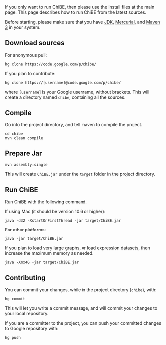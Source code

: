 If you only want to run ChiBE, then please use the install files at the main page. This page describes how to run ChiBE from the latest sources.

Before starting, please make sure that you have [JDK](http://www.oracle.com/technetwork/java/javase/downloads/index.html), [Mercurial](http://mercurial.selenic.com/), and [Maven 3](http://maven.apache.org/download.html) in your system.

## Download sources ##

For anonymous pull:

```
hg clone https://code.google.com/p/chibe/
```

If you plan to contribute:

```
hg clone https://[username]@code.google.com/p/chibe/
```

where `[username`] is your Google username, without brackets.
This will create a directory named `chibe`, containing all the sources.

## Compile ##

Go into the project directory, and tell maven to compile the project.

```
cd chibe
mvn clean compile
```

## Prepare Jar ##

```
mvn assembly:single
```

This will create `ChiBE.jar` under the `target` folder in the project directory.

## Run ChiBE ##

Run ChiBE with the following command.

If using Mac (it should be version 10.6 or higher):

```
java -d32 -XstartOnFirstThread -jar target/ChiBE.jar
```

For other platforms:

```
java -jar target/ChiBE.jar
```

If you plan to load very large graphs, or load expression datasets, then increase the maximum memory as needed.

```
java -Xmx4G -jar target/ChiBE.jar
```

## Contributing ##

You can commit your changes, while in the project directory (`chibe`), with:

```
hg commit
```

This will let you write a commit message, and will commit your changes to your local repository.

If you are a committer to the project, you can push your committed changes to Google repository with:

```
hg push
```